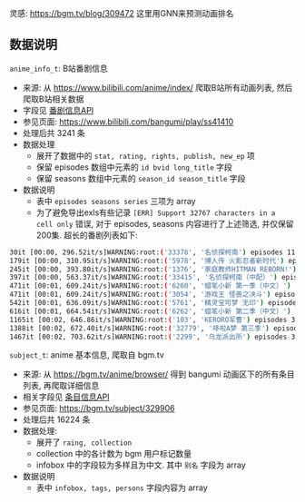 
灵感: <https://bgm.tv/blog/309472> 这里用GNN来预测动画排名

## 数据说明

`anime_info_t`: B站番剧信息

- 来源: 从 <https://www.bilibili.com/anime/index/> 爬取B站所有动画列表, 然后爬取B站相关数据
- 字段见 [番剧信息API](https://github.com/SocialSisterYi/bilibili-API-collect/blob/master/bangumi/info.md)
- 参见页面: <https://www.bilibili.com/bangumi/play/ss41410>
- 处理后共 3241 条
- 数据处理
    - 展开了数据中的 `stat, rating, rights, publish, new_ep` 项
    - 保留 episodes 数组中元素的 `id bvid long_title` 字段
    - 保留 seasons 数组中元素的 `season_id season_title` 字段
- 数据说明
    - 表中 `episodes seasons series` 三项为 array
    - 为了避免导出exls有些记录 `[ERR] Support 32767 characters in a cell only` 错误, 对于 episodes, seasons 内容进行了上述筛选, 并仅保留200集. 超长的番剧列表如下:

```sh
30it [00:00, 296.52it/s]WARNING:root:('33378', '名侦探柯南') episodes 1101 too long, only keep first 200
179it [00:00, 310.95it/s]WARNING:root:('5978', '博人传 火影忍者新时代') episodes 241 too long, only keep first 200
245it [00:00, 393.80it/s]WARNING:root:('1376', '家庭教师HITMAN REBORN!') episodes 203 too long, only keep first 200
397it [00:00, 563.37it/s]WARNING:root:('33415', '名侦探柯南（中配）') episodes 1100 too long, only keep first 200
471it [00:01, 609.24it/s]WARNING:root:('6260', '蜡笔小新 第一季（中文）') episodes 479 too long, only keep first 200
471it [00:01, 609.24it/s]WARNING:root:('3054', '游戏王 怪兽之决斗') episodes 224 too long, only keep first 200
542it [00:01, 636.09it/s]WARNING:root:('5761', '精灵宝可梦 无印') episodes 271 too long, only keep first 200
616it [00:01, 664.54it/s]WARNING:root:('6262', '蜡笔小新 第二季（中文）') episodes 873 too long, only keep first 200
1165it [00:02, 646.86it/s]WARNING:root:('103', 'KERORO军曹') episodes 358 too long, only keep first 200
1388it [00:02, 672.40it/s]WARNING:root:('32779', '哆啦A梦 第三季') episodes 312 too long, only keep first 200
1467it [00:02, 703.62it/s]WARNING:root:('2299', '乌龙派出所') episodes 342 too long, only keep first 200
```


`subject_t`: anime 基本信息, 爬取自 bgm.tv

- 来源: 从 <https://bgm.tv/anime/browser/> 得到 bangumi 动画区下的所有条目列表, 再爬取详细信息
- 相关字段见 [条目信息API](https://bangumi.github.io/api/#/%E6%9D%A1%E7%9B%AE/getSubjectById)
- 参见页面: <https://bgm.tv/subject/329906>
- 处理后共 16224 条
- 数据处理:
    - 展开了 `raing, collection`
    - collection 中的各计数为 bgm 用户标记数量
    - infobox 中的字段较为多样且为中文. 其中 `别名` 字段为 array
- 数据说明
    - 表中 `infobox, tags, persons` 字段内容为 array
